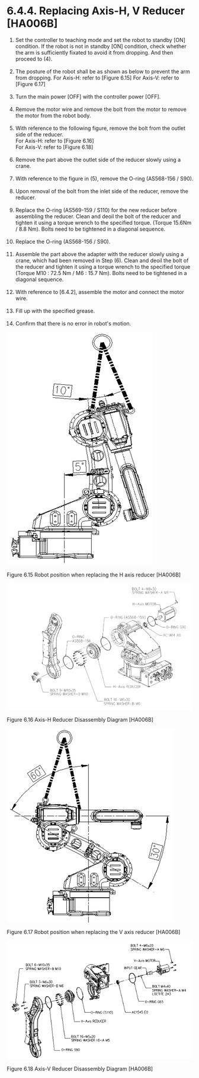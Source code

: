 ﻿# 6.4.4. Replacing Axis-H, V Reducer [HA006B]

<ol style="list-style-type:decimal" start="1">
    <li>
Set the controller to teaching mode and set the robot to standby [ON] condition. If the robot is not in standby [ON] condition, check whether the arm is sufficiently fixated to avoid it from dropping. And then proceed to (4).
    </li><br>
    <li>
The posture of the robot shall be as shown as below to prevent the arm from dropping.
For Axis-H: refer to [Figure 6.15]
For Axis-V: refer to [Figure 6.17]
    </li><br>
    <li>
Turn the main power [OFF] with the controller power [OFF].
    </li><br>
    <li>
Remove the motor wire and remove the bolt from the motor to remove the motor from the robot body.
    </li><br>
    <li>
With reference to the following figure, remove the bolt from the outlet side of the reducer.<br>
For Axis-H: refer to [Figure 6.16]<br>
For Axis-V: refer to [Figure 6.18]<br>
    </li><br>
    <li>
Remove the part above the outlet side of the reducer slowly using a crane.
    </li><br>
    <li>
With reference to the figure in (5), remove the O-ring (AS568-156 / S90).
    </li><br>
    <li>
Upon removal of the bolt from the inlet side of the reducer, remove the reducer.
    </li><br>
    <li>
Replace the O-ring (AS569-159 / S110) for the new reducer before assembling the reducer. Clean and deoil the bolt of the reducer and tighten it using a torque wrench to the specified torque. (Torque 15.6Nm / 8.8 Nm). 
Bolts need to be tightened in a diagonal sequence.
    </li><br>
    <li>
Replace the O-ring (AS568-156 / S90).
    </li><br>
    <li>
Assemble the part above the adapter with the reducer slowly using a crane, which had been removed in Step (6). Clean and deoil the bolt of the reducer and tighten it using a torque wrench to the specified torque (Torque M10 : 72.5 Nm / M6 : 15.7 Nm). 
Bolts need to be tightened in a diagonal sequence.
    </li><br>
    <li>
With reference to [6.4.2], assemble the motor and connect the motor wire.
    </li><br>
    <li>
Fill up with the specified grease.
    </li><br>
    <li>
Confirm that there is no error in robot's motion.
</li>
</ol>


![](../../_assets/그림_6.15_h축감속기교체시_로봇자세_ha006b.png)

Figure 6.15 Robot position when replacing the H axis reducer [HA006B]

![](../../_assets/그림_6.16_h축감속기분해도_ha006b.png)

Figure 6.16 Axis-H Reducer Disassembly Diagram [HA006B]

![](../../_assets/그림_6.17_v축감속기교체시_로봇자세_ha006b.png)

Figure 6.17 Robot position when replacing the V axis reducer [HA006B]

![](../../_assets/그림_6.18_v축감속기분해도_ha006b.png)

Figure 6.18 Axis-V Reducer Disassembly Diagram [HA006B]

